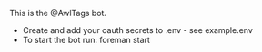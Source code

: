 This is the @AwlTags bot.

  - Create and add your oauth secrets to .env - see example.env
  - To start the bot run: foreman start
   
